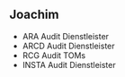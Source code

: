 ## Joachim
- ARA Audit Dienstleister
- ARCD Audit Dienstleister
- RCG Audit TOMs
- INSTA Audit Dienstleister
